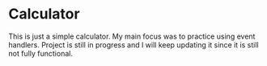 # Calculator

This is just a simple calculator. My main focus was to practice using event handlers.
Project is still in progress and I will keep updating it since it is still not fully functional.

